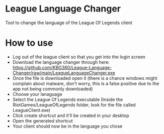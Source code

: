 # League Language Changer
 Tool to change the language of the League Of Legends client

# How to use
 * Log out of the league client so that you get into the login screen
 * Download the language changer through here: https://github.com/KBG360/League-Language-Changer/raw/main/LeagueLanguageChanger.exe
 * Once the file is downloaded open it (there is a chance windows might complain about malware, don't worry, this is a false positive due to the app not being commonly downloaded)
 * Choose your lanaguage
 * Select the League Of Legends executable (Inside the RiotGames/LeagueOfLegends folder, look for the file called LeagueClient.exe)
 * Click create shortcut and it'll be created in your desktop
 * Open the generated shortcut
 * Your client should now be in the language you chose
